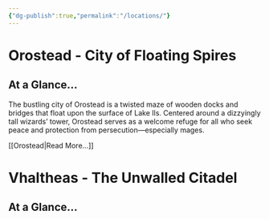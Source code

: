 ```yaml
---
{"dg-publish":true,"permalink":"/locations/"}
---
```



# Orostead - City of Floating Spires
## At a Glance...
The bustling city of Orostead is a twisted maze of wooden docks and bridges that float upon the surface of Lake Ils. Centered around a dizzyingly tall wizards’ tower, Orostead serves as a welcome refuge for all who seek peace and protection from persecution—especially mages.

[[Orostead\|Read More...]]

# Vhaltheas - The Unwalled Citadel
## At a Glance...